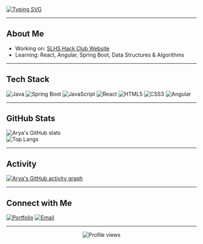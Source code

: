 [![Typing SVG](https://readme-typing-svg.herokuapp.com?font=Fira+Code&weight=500&size=28&pause=1000&color=00F7F7&center=true&vCenter=true&width=800&lines=Hi+I'm+Arya!;Full+Stack+Web+Developer;Violinist;Rust+Enthusiast)](https://git.io/typing-svg)

---

##  About Me
-  Working on: [SLHS Hack Club Website](https://github.com/EpicGamerGlobal/SLHS-HackClub-Website)
-  Learning: React, Angular, Spring Boot, Data Structures & Algorithms

---

##  Tech Stack
![Java](https://img.shields.io/badge/Java-ED8B00?style=for-the-badge&logo=openjdk&logoColor=white)
![Spring Boot](https://img.shields.io/badge/Spring%20Boot-6DB33F?style=for-the-badge&logo=springboot&logoColor=white)
![JavaScript](https://img.shields.io/badge/JavaScript-323330?style=for-the-badge&logo=javascript&logoColor=F7DF1E)
![React](https://img.shields.io/badge/React-20232A?style=for-the-badge&logo=react&logoColor=61DAFB)
![HTML5](https://img.shields.io/badge/HTML5-E34F26?style=for-the-badge&logo=html5&logoColor=white)
![CSS3](https://img.shields.io/badge/CSS3-1572B6?style=for-the-badge&logo=css3&logoColor=white)
![Angular](https://img.shields.io/badge/Angular-DD0031?style=for-the-badge&logo=angular&logoColor=white)

---

##  GitHub Stats
![Arya's GitHub stats](https://github-readme-stats.vercel.app/api?username=EpicGamerGlobal&show_icons=true&theme=tokyonight)  
![Top Langs](https://github-readme-stats.vercel.app/api/top-langs/?username=EpicGamerGlobal&layout=compact&theme=tokyonight)

---

##  Activity
[![Arya's GitHub activity graph](https://github-readme-activity-graph.vercel.app/graph?username=EpicGamerGlobal&theme=tokyo-night)](https://github.com/ashutosh00710/github-readme-activity-graph)

---

##  Connect with Me
[![Portfolio](https://img.shields.io/badge/Website-000?style=for-the-badge&logo=About.me&logoColor=white)]([https://epicgamerglobal.github.io](https://epicgamerglobal.github.io/personalsite/))
[![Email](https://img.shields.io/badge/Email-D14836?style=for-the-badge&logo=gmail&logoColor=white)](mailto:epicgamerglobal@gmail.com)

---

<p align="center">
    <img src="https://komarev.com/ghpvc/?username=EpicGamerGlobal&label=Profile+Views&color=0e75b6&style=flat" alt="Profile views" />
</p>
